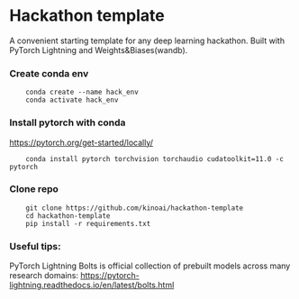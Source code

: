 # Hackathon template
A convenient starting template for any deep learning hackathon. Built with PyTorch Lightning and Weights&Biases(wandb).


### Create conda env
```
    conda create --name hack_env
    conda activate hack_env
```
### Install pytorch with conda
https://pytorch.org/get-started/locally/
```
    conda install pytorch torchvision torchaudio cudatoolkit=11.0 -c pytorch
```
### Clone repo
```
    git clone https://github.com/kinoai/hackathon-template
    cd hackathon-template
    pip install -r requirements.txt
```

### Useful tips:
PyTorch Lightning Bolts is official collection of prebuilt models across many research domains:
https://pytorch-lightning.readthedocs.io/en/latest/bolts.html
